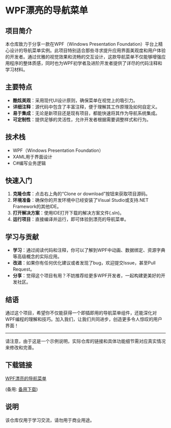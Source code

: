 # WPF漂亮的导航菜单

## 项目简介

本仓库致力于分享一款在WPF（Windows Presentation Foundation）平台上精心设计的导航菜单实例。此项目特别适合那些寻求提升应用界面美观度和用户体验的开发者。通过优雅的视觉效果和流畅的交互设计，这款导航菜单不仅能够增强应用程序的整体质感，同时也为WPF初学者及进阶开发者提供了详尽的代码注释和学习材料。

## 主要特点

- **酷炫美观**：采用现代UI设计原则，确保菜单在视觉上的吸引力。
- **详细注释**：源代码中包含了丰富注释，便于理解其工作原理及如何自定义。
- **易于集成**：无论是新项目还是现有项目，都能快速将其作为导航系统集成。
- **可定制性**：提供足够的灵活性，允许开发者根据需要调整样式和行为。

## 技术栈

- WPF（Windows Presentation Foundation）
- XAML用于界面设计
- C#编写业务逻辑

## 快速入门

1. **克隆仓库**：点击右上角的“Clone or download”按钮来获取项目源码。
2. **环境准备**：确保你的开发环境中已经安装了Visual Studio或支持.NET Framework的其他IDE。
3. **打开解决方案**：使用IDE打开下载的解决方案文件(.sln)。
4. **运行项目**：直接编译并运行，即可体验到漂亮的导航菜单。

## 学习与贡献

- **学习**：通过阅读代码和注释，你可以了解到WPF中动画、数据绑定、资源字典等高级概念的实际应用。
- **改进**：如果你有任何优化建议或者发现了bug，欢迎提交Issue，甚至Pull Request。
- **分享**：觉得这个项目有用？不妨推荐给更多WPF开发者，一起构建更美好的开发社区。

## 结语

通过这个项目，希望你不仅能获得一个即插即用的导航菜单组件，还能深化对WPF编程的理解和技巧。加入我们，让我们共同进步，创造更多令人惊叹的用户界面！

---

请注意，由于这是一个示例说明，实际仓库的链接和具体功能细节需对应真实情况来修改和完善。

## 下载链接
[WPF漂亮的导航菜单](https://pan.quark.cn/s/2f7413596491) 

(备用: [备用下载](https://pan.baidu.com/s/1oyfOCWv7mlyDLPagseWGxg?pwd=1234))

## 说明

该仓库仅用于学习交流，请勿用于商业用途。
